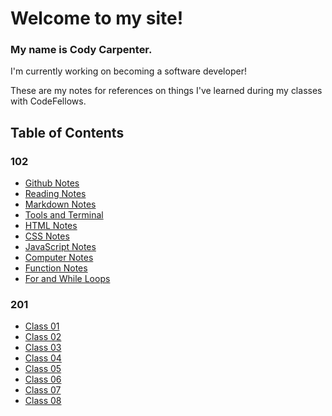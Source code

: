 # Welcome to my site!




### My name is Cody Carpenter.

I'm currently working on becoming a software developer!

These are my notes for references on things I've learned during my classes with CodeFellows.




## Table of Contents
### 102
- [Github Notes](git-github-notes.md)
- [Reading Notes](growth-mindset.md)
- [Markdown Notes](markdown-notes.md)
- [Tools and Terminal](tools-terminal.md)
- [HTML Notes](html-notes.md)
- [CSS Notes](css-notes.md)
- [JavaScript Notes](javascript-notes.md)
- [Computer Notes](computer-notes.md)
- [Function Notes](function-notes.md)
- [For and While Loops](loops-notes.md)
### 201
- [Class 01](class-01.md)
- [Class 02](class-02.md)
- [Class 03](class-03.md)
- [Class 04](class-04.md)
- [Class 05](class-05.md)
- [Class 06](class-06.md)
- [Class 07](class-07.md)
- [Class 08](class-08.md)
